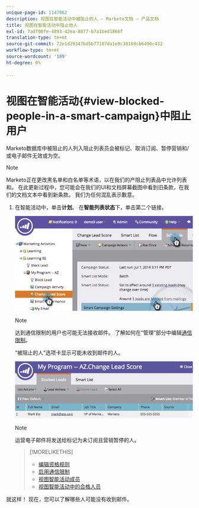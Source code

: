 ```yaml
---
unique-page-id: 1147062
description: 视图在智能活动中被阻止的人 — Marketo文档 — 产品文档
title: 视图在智能活动中阻止他人
exl-id: 7adf00fe-4893-42ea-8077-b7a1bed1866f
translation-type: tm+mt
source-git-commit: 72e1d29347bd5b77107da1e9c30169cb6490c432
workflow-type: tm+mt
source-wordcount: '189'
ht-degree: 0%

---
```


# 视图在智能活动{#view-blocked-people-in-a-smart-campaign}中阻止用户

Marketo数据库中被阻止的人列入阻止列表员会被标记、取消订阅、暂停营销和/或电子邮件无效或为空。

>[!NOTE]
>
>Marketo正在更改黑名单和白名单等术语，以在我们的产阻止列表品中允许列表和。 在此更新过程中，您可能会在我们的UI和文档屏幕截图中看到旧条款，在我们的文档文本中看到新条款。 我们为任何混乱表示歉意。

1. 在智能活动中，单击&#x200B;**计划**。 在&#x200B;**智能列表状态**&#x200B;下，单击第二个链接。

   ![](assets/image2014-9-22-16-3a47-3a38.png)

   >[!NOTE]
   >
   >达到通信限制的用户也可能无法接收邮件。 了解如何在“管理”部分中编辑[通信限制](/help/marketo/product-docs/administration/email-setup/enable-communication-limits.md)。

   “被阻止的人”选项卡显示可能未收到邮件的人。

   ![](assets/image2014-9-22-16-3a48-3a11.png)

   >[!NOTE]
   >
   >运营电子邮件将发送给标记为未订阅且营销暂停的人。

   >[!MORELIKETHIS]
   >
   >* [编辑资格规则](/help/marketo/product-docs/core-marketo-concepts/smart-campaigns/using-smart-campaigns/edit-qualification-rules-in-a-smart-campaign.md)
   >* [启用通信限制](/help/marketo/product-docs/administration/email-setup/enable-communication-limits.md)
   >* [视图智能活动成员](/help/marketo/product-docs/core-marketo-concepts/smart-campaigns/smart-campaign-data/view-smart-campaign-members.md)
   >* [视图智能活动中的合格人员](/help/marketo/product-docs/core-marketo-concepts/smart-campaigns/smart-campaign-data/view-qualified-people-in-a-smart-campaign.md)


就这样！ 现在，您可以了解哪些人可能没有收到邮件。
